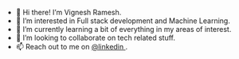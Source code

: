 - 👋 Hi there! I’m Vignesh Ramesh.
- 👀 I’m interested in Full stack development and Machine Learning.
- 🌱 I’m currently learning a bit of everything in my areas of interest. 
- 💞️ I’m looking to collaborate on tech related stuff.
- 📫 Reach out to me on [@linkedin ](https://www.linkedin.com/in/vigneshramesh1/).

<!---
rasaviharhouse/rasaviharhouse is a ✨ special ✨ repository because its `README.md` (this file) appears on your GitHub profile.
You can click the Preview link to take a look at your changes.
--->
